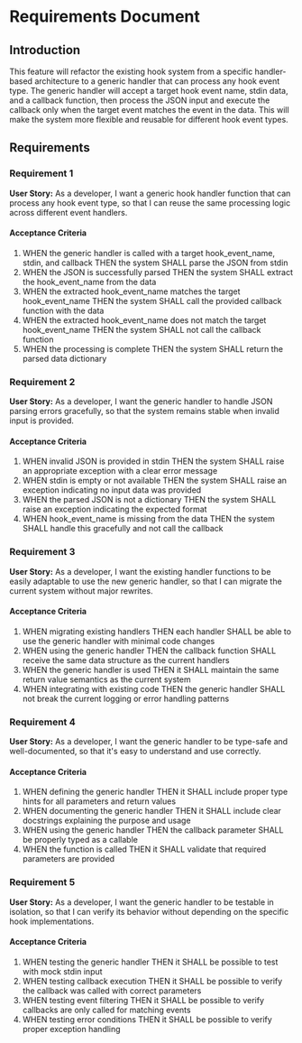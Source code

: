 # Requirements Document

## Introduction

This feature will refactor the existing hook system from a specific handler-based architecture to a generic handler that can process any hook event type. The generic handler will accept a target hook event name, stdin data, and a callback function, then process the JSON input and execute the callback only when the target event matches the event in the data. This will make the system more flexible and reusable for different hook event types.

## Requirements

### Requirement 1

**User Story:** As a developer, I want a generic hook handler function that can process any hook event type, so that I can reuse the same processing logic across different event handlers.

#### Acceptance Criteria

1. WHEN the generic handler is called with a target hook_event_name, stdin, and callback THEN the system SHALL parse the JSON from stdin
2. WHEN the JSON is successfully parsed THEN the system SHALL extract the hook_event_name from the data
3. WHEN the extracted hook_event_name matches the target hook_event_name THEN the system SHALL call the provided callback function with the data
4. WHEN the extracted hook_event_name does not match the target hook_event_name THEN the system SHALL not call the callback function
5. WHEN the processing is complete THEN the system SHALL return the parsed data dictionary

### Requirement 2

**User Story:** As a developer, I want the generic handler to handle JSON parsing errors gracefully, so that the system remains stable when invalid input is provided.

#### Acceptance Criteria

1. WHEN invalid JSON is provided in stdin THEN the system SHALL raise an appropriate exception with a clear error message
2. WHEN stdin is empty or not available THEN the system SHALL raise an exception indicating no input data was provided
3. WHEN the parsed JSON is not a dictionary THEN the system SHALL raise an exception indicating the expected format
4. WHEN hook_event_name is missing from the data THEN the system SHALL handle this gracefully and not call the callback

### Requirement 3

**User Story:** As a developer, I want the existing handler functions to be easily adaptable to use the new generic handler, so that I can migrate the current system without major rewrites.

#### Acceptance Criteria

1. WHEN migrating existing handlers THEN each handler SHALL be able to use the generic handler with minimal code changes
2. WHEN using the generic handler THEN the callback function SHALL receive the same data structure as the current handlers
3. WHEN the generic handler is used THEN it SHALL maintain the same return value semantics as the current system
4. WHEN integrating with existing code THEN the generic handler SHALL not break the current logging or error handling patterns

### Requirement 4

**User Story:** As a developer, I want the generic handler to be type-safe and well-documented, so that it's easy to understand and use correctly.

#### Acceptance Criteria

1. WHEN defining the generic handler THEN it SHALL include proper type hints for all parameters and return values
2. WHEN documenting the generic handler THEN it SHALL include clear docstrings explaining the purpose and usage
3. WHEN using the generic handler THEN the callback parameter SHALL be properly typed as a callable
4. WHEN the function is called THEN it SHALL validate that required parameters are provided

### Requirement 5

**User Story:** As a developer, I want the generic handler to be testable in isolation, so that I can verify its behavior without depending on the specific hook implementations.

#### Acceptance Criteria

1. WHEN testing the generic handler THEN it SHALL be possible to test with mock stdin input
2. WHEN testing callback execution THEN it SHALL be possible to verify the callback was called with correct parameters
3. WHEN testing event filtering THEN it SHALL be possible to verify callbacks are only called for matching events
4. WHEN testing error conditions THEN it SHALL be possible to verify proper exception handling